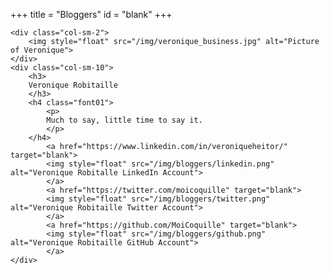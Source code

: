 +++
title = "Bloggers"
id = "blank"
+++

<div class="row bkg-04">

	<div class="col-sm-2">
		<img style="float" src="/img/veronique_business.jpg" alt="Picture of Veronique">
	</div>
	<div class="col-sm-10">
		<h3>
		Veronique Robitaille
		</h3>
		<h4 class="font01">
			<p>
			Much to say, little time to say it.
			</p>
		</h4>
			<a href="https://www.linkedin.com/in/veroniqueheitor/" target="blank">
			<img style="float" src="/img/bloggers/linkedin.png" alt="Veronique Robitalle LinkedIn Account">
			</a>
			<a href="https://twitter.com/moicoquille" target="blank">            
			<img style="float" src="/img/bloggers/twitter.png" alt="Veronique Robitaille Twitter Account">
            </a>
            <a href="https://github.com/MoiCoquille" target="blank">                         
            <img style="float" src="/img/bloggers/github.png" alt="Veronique Robitaille GitHub Account">
            </a>
	</div>

</div>
